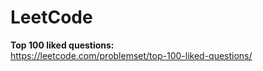 # LeetCode

**Top 100 liked questions:** <br />
https://leetcode.com/problemset/top-100-liked-questions/